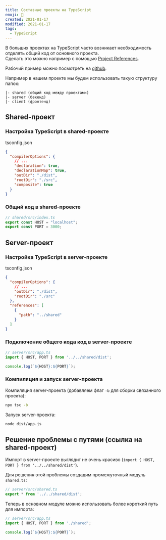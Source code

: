 ```yaml
---
title: Составные проекты на TypeScript
emoji: 👾
created: 2021-01-17
modified: 2021-01-17
tags:
  - TypeScript
---
```


В больших проектах на TypeScript часто возникает необходимость отделять общий код от основного проекта.  
Сделать это можно например с помощью [Project References](https://www.typescriptlang.org/docs/handbook/project-references.html).

Рабочий пример можно посмотреть на [github](https://github.com/pkolt/example_typescript_project_references).

Например в нашем проекте мы будем использовать такую структуру папок:

```
|- shared (общий код между проектами)
|- server (бекенд)
|- client (фронтенд)
```

## Shared-проект
### Настройка TypeScript в shared-проекте

tsconfig.json

```json
{
  "compilerOptions": {
    // ...
    "declaration": true,
    "declarationMap": true,
    "outDir": "./dist",
    "rootDir": "./src",
    "composite": true
  }
}
```

### Общий код в shared-проекте

```typescript
// shared/src/index.ts
export const HOST = "localhost";
export const PORT = 3000;
```

## Server-проект

### Настройка TypeScript в server-проекте

tsconfig.json

```json
{
  "compilerOptions": {
    // ...
    "outDir": "./dist",
    "rootDir": "./src"
  },
  "references": [
    {
      "path": "../shared"
    }
  ]
}
```

### Подключение общего кода код в server-проекте

```typescript
// server/src/app.ts
import { HOST, PORT } from '../../shared/dist';

console.log(`${HOST}:${PORT}`);
```

### Компиляция и запуск server-проекта

Компиляция server-проекта (добавляем флаг `-b` для сборки связанного проекта):

```bash
npx tsc -b
```

Запуск server-проекта:

```bash
node dist/app.js
```

## Решение проблемы с путями (ссылка на shared-проект)

Импорт в server-проекте выглядит не очень красиво (`import { HOST, PORT } from '../../shared/dist'`).

Для решения этой проблемы создадим промежуточный модуль `shared.ts`:

```typescript
// server/src/shared.ts
export * from '../../shared/dist';
```

Теперь в основном модуле можно использовать более короткий путь для импорта:

```typescript
// server/src/app.ts
import { HOST, PORT } from './shared';

console.log(`${HOST}:${PORT}`);
```